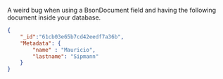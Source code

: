 A weird bug when using a BsonDocument field and having the following document inside your database.

```json
{
    "_id":"61cb03e65b7cd42eedf7a36b",
    "Metadata": {
        "name" : "Mauricio",
        "lastname": "Sipmann"
    }
}
```

